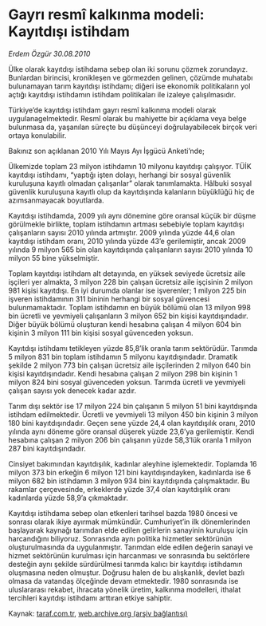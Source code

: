 # Gayrı resmî kalkınma modeli: Kayıtdışı istihdam

*Erdem Özgür 30.08.2010*

<div class="yazi"><p>Ülke olarak kayıtdışı istihdama sebep olan iki sorunu çözmek zorundayız. Bunlardan birincisi, kronikleşen ve görmezden gelinen, çözümde muhatabı bulunamayan tarım kayıtdışı istihdamı; diğeri ise ekonomik politikaların yol açtığı kayıtdışı istihdamın istihdam politikaları ile izaleye çalışılmasıdır. </p>
<p>Türkiye’de kayıtdışı istihdam gayrı resmî kalkınma modeli olarak uygulanagelmektedir. Resmî olarak bu mahiyette bir açıklama veya belge bulunmasa da, yaşanılan süreçte bu düşünceyi doğrulayabilecek birçok veri ortaya konulabilir.</p>
<p>Bakınız son açıklanan 2010 Yılı Mayıs Ayı İşgücü Anketi’nde; </p>
<p>Ülkemizde toplam 23 milyon istihdamın 10 milyonu kayıtdışı çalışıyor. TÜİK kayıtdışı istihdamı, “yaptığı işten dolayı, herhangi bir sosyal güvenlik kuruluşuna kayıtlı olmadan çalışanlar” olarak tanımlamakta. Hâlbuki sosyal güvenlik kuruluşuna kayıtlı olup da kayıtdışında kalanların büyüklüğü hiç de azımsanmayacak boyutlarda. </p>
<p>Kayıtdışı istihdamda, 2009 yılı aynı dönemine göre oransal küçük bir düşme görülmekle birlikte, toplam istihdamın artması sebebiyle toplam kayıtdışı çalışanların sayısı 2010 yılında artmıştır. 2009 yılında yüzde 44,6 olan kayıtdışı istihdam oranı, 2010 yılında yüzde 43’e gerilemiştir, ancak 2009 yılında 9 milyon 565 bin olan kayıtdışında çalışanların sayısı 2010 yılında 10 milyon 55 bine yükselmiştir. </p>
<p>Toplam kayıtdışı istihdam alt detayında, en yüksek seviyede ücretsiz aile işçileri yer almakta, 3 milyon 228 bin çalışan ücretsiz aile işçisinin 2 milyon 981 kişisi kayıtdışı. En iyi durumda olanlar ise işverenler; 1 milyon 225 bin işveren istihdamının 311 bininin herhangi bir sosyal güvencesi bulunmamaktadır. Toplam istihdamın en büyük bölümü olan 13 milyon 998 bin ücretli ve yevmiyeli çalışanların 3 milyon 652 bin kişisi kayıtdışındadır. Diğer büyük bölümü oluşturan kendi hesabına çalışan 4 milyon 604 bin kişinin 3 milyon 111 bin kişisi sosyal güvenceden yoksun. </p>
<p>Kayıtdışı istihdamı tetikleyen yüzde 85,8’lik oranla tarım sektörüdür. Tarımda 5 milyon 831 bin toplam istihdamın 5 milyonu kayıtdışındadır. Dramatik şekilde 2 milyon 773 bin çalışan ücretsiz aile işçilerinden 2 milyon 640 bin kişisi kayıtdışındadır. Kendi hesabına çalışan 2 milyon 298 bin kişinin 1 milyon 824 bini sosyal güvenceden yoksun. Tarımda ücretli ve yevmiyeli çalışan sayısı yok denecek kadar azdır. </p>
<p>Tarım dışı sektör ise 17 milyon 224 bin çalışanın 5 milyon 51 bini kayıtdışında istihdam edilmektedir. Ücretli ve yevmiyeli 13 milyon 450 bin kişinin 3 milyon 180 bini kayıtdışındadır. Geçen sene yüzde 24,4 olan kayıtdışılık oranı, 2010 yılında aynı döneme göre oransal düşerek yüzde 23,6’ya gerilemiştir. Kendi hesabına çalışan 2 milyon 206 bin çalışanın yüzde 58,3’lük oranla 1 milyon 287 bini kayıtdışındadır. </p>
<p>Cinsiyet bakımından kayıtdışılık, kadınlar aleyhine işlemektedir. Toplamda 16 milyon 373 bin erkeğin 6 milyon 121 bini kayıtdışındayken, kadınlarda ise 6 milyon 682 bin istihdamın 3 milyon 934 bini kayıtdışında çalışmaktadır. Bu rakamlar çerçevesinde, erkeklerde yüzde 37,4 olan kayıtdışılık oranı kadınlarda yüzde 58,9’a çıkmaktadır.</p>
<p>Kayıtdışı istihdama sebep olan etkenleri tarihsel bazda 1980 öncesi ve sonrası olarak ikiye ayırmak mümkündür. Cumhuriyet’in ilk dönemlerinden başlayarak kaynağı tarımdan elde edilen gelirlerin sanayinin kuruluşu için harcandığını biliyoruz. Sonrasında aynı politika hizmetler sektörünün oluşturulmasında da uygulanmıştır. Tarımdan elde edilen değerin sanayi ve hizmet sektörünün kurulması için harcanması ve sonrasında bu sektörlere desteğin aynı şekilde sürdürülmesi tarımda kalıcı bir kayıtdışı istihdamın oluşmasına neden olmuştur. Doğrusu halen de bu alışkanlık, devlet bazlı olmasa da vatandaş ölçeğinde devam etmektedir. 1980 sonrasında ise uluslararası rekabet, ihracata yönelik üretim, kalkınma modelleri, ithalat tercihleri kayıtdışı istihdamı arttıran etkiye sahiptir.</p></div>

Kaynak: [taraf.com.tr](http://www.taraf.com.tr:80/erdem-ozgur/makale-gayri-resmi-kalkinma-modeli-kayitdisi-istihdam.htm), [web.archive.org (arşiv bağlantısı)](http://web.archive.org/web/20100831200405/http://www.taraf.com.tr:80/erdem-ozgur/makale-gayri-resmi-kalkinma-modeli-kayitdisi-istihdam.htm)
